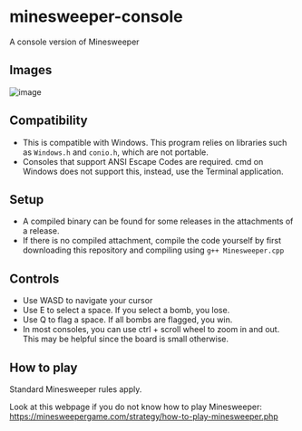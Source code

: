 # minesweeper-console
A console version of Minesweeper

## Images
![image](https://user-images.githubusercontent.com/98898166/177020655-7002c989-2a68-482f-9e79-0e64b961a299.png)

## Compatibility

- This is compatible with Windows. This program relies on libraries such as `Windows.h` and `conio.h`, which are not portable.
- Consoles that support ANSI Escape Codes are required. cmd on Windows does not support this, instead, use the Terminal application.

## Setup

- A compiled binary can be found for some releases in the attachments of a release.
- If there is no compiled attachment, compile the code yourself by first downloading this repository and compiling using `g++ Minesweeper.cpp`

## Controls

- Use WASD to navigate your cursor
- Use E to select a space. If you select a bomb, you lose.
- Use Q to flag a space. If all bombs are flagged, you win.
- In most consoles, you can use ctrl + scroll wheel to zoom in and out. This may be helpful since the board is small otherwise.

## How to play

Standard Minesweeper rules apply.

Look at this webpage if you do not know how to play Minesweeper: https://minesweepergame.com/strategy/how-to-play-minesweeper.php
